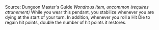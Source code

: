 Source: Dungeon Master's Guide
*Wondrous item, uncommon (requires attunement)*
While you wear this pendant, you stabilize whenever you are dying at the start of your turn. In addition, whenever you roll a Hit Die to regain hit points, double the number of hit points it restores.